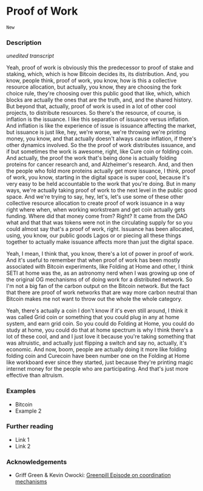 # Proof of Work

`New`

### Description

*unedited transcript*

Yeah, proof of work is obviously this the predecessor to proof of stake and staking, which, which is how Bitcoin decides its, its distribution. And, you know, people think, proof of work, you know, how is this a collective resource allocation, but actually, you know, they are choosing the fork choice rule, they're choosing over this public good that like, which, which blocks are actually the ones that are the truth, and, and the shared history. But beyond that, actually, proof of work is used in a lot of other cool projects, to distribute resources. So there's the resource, of course, is inflation is the issuance. I like this separation of issuance versus inflation. And inflation is like the experience of issue is issuance affecting the market, but issuance is just like, hey, we're worse, we're throwing we're printing money, you know, and that actually doesn't always cause inflation, if there's other dynamics involved. So the the proof of work distributes issuance, and if but sometimes the work is awesome, right, like Cure coin or folding coin. And actually, the proof the work that's being done is actually folding proteins for cancer research and, and Alzheimer's research. And, and then the people who fold more proteins actually get more issuance, I think, proof of work, you know, starting in the digital space is super cool, because it's very easy to be held accountable to the work that you're doing. But in many ways, we're actually taking proof of work to the next level in the public good space. And we're trying to say, hey, let's, let's use some of these other collective resource allocation to create proof of work issuance in a way right where when, when working workstream and get coin actually gets funding. Where did that money come from? Right? It came from the DAO what and that that was tokens were not in the circulating supply for so you could almost say that's a proof of work, right. Issuance has been allocated, using, you know, our public goods Lagos or or piecing all these things together to actually make issuance affects more than just the digital space.

Yeah, I mean, I think that, you know, there's a lot of power in proof of work. And it's useful to remember that when proof of work has been mostly associated with Bitcoin experiments, like Folding at Home and other, I think SETI at home was the, as an astronomy nerd when I was growing up one of the original OG mechanisms of of doing work for a distributed network. So I'm not a big fan of the carbon output on the Bitcoin network. But the fact that there are proof of work networks that are way more carbon neutral than Bitcoin makes me not want to throw out the whole the whole category.

Yeah, there's actually a coin I don't know if it's even still around, I think it was called Grid coin or something that you could plug in any at home system, and earn grid coin. So you could do Folding at Home, you could do study at home, you could do that at home spectrum is why I think there's a lot of these cool, and and I just love it because you're taking something that was altruistic, and actually just flipping a switch and say no, actually, it's economic. And now, boom, people are actually doing it more like folding folding coin and Curecoin have been number one on the Folding at Home like workboard ever since they started, just because they're printing magic internet money for the people who are participating. And that's just more effective than altruism.


### Examples

- Bitcoin
- Example 2

### Further reading

- Link 1
- Link 2

### Acknowledgements

- Griff Green & Kevin Owocki: [Greenpill Episode on coordination mechanisms](https://greenpill.substack.com/p/65-coordination-mechanisms-with-griff)
